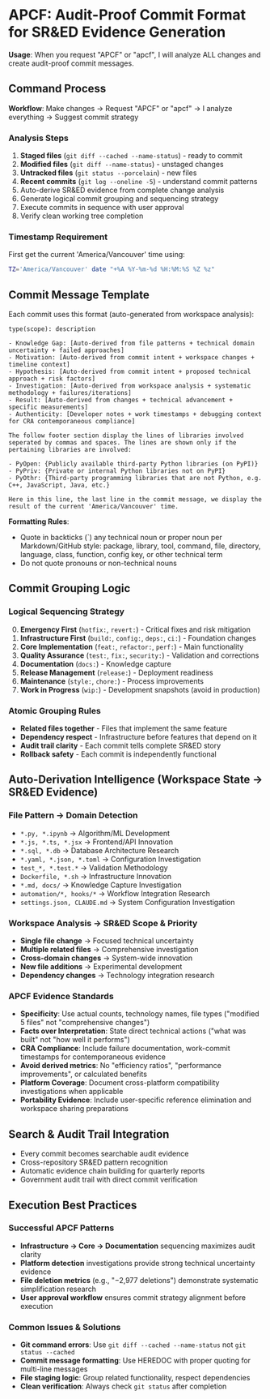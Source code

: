 # APCF: Audit-Proof Commit Format for SR&ED Evidence Generation

**Usage**: When you request "APCF" or "apcf", I will analyze ALL changes and create audit-proof commit messages.

## Command Process

**Workflow**: Make changes → Request "APCF" or "apcf" → I analyze everything → Suggest commit strategy

### Analysis Steps
1. **Staged files** (`git diff --cached --name-status`) - ready to commit
2. **Modified files** (`git diff --name-status`) - unstaged changes  
3. **Untracked files** (`git status --porcelain`) - new files
4. **Recent commits** (`git log --oneline -5`) - understand commit patterns
5. Auto-derive SR&ED evidence from complete change analysis
6. Generate logical commit grouping and sequencing strategy
7. Execute commits in sequence with user approval
8. Verify clean working tree completion

### Timestamp Requirement
First get the current 'America/Vancouver' time using:
```bash
TZ='America/Vancouver' date "+%A %Y-%m-%d %H:%M:%S %Z %z"
```

## Commit Message Template

Each commit uses this format (auto-generated from workspace analysis):

```
type(scope): description

- Knowledge Gap: [Auto-derived from file patterns + technical domain uncertainty + failed approaches]
- Motivation: [Auto-derived from commit intent + workspace changes + timeline context]
- Hypothesis: [Auto-derived from commit intent + proposed technical approach + risk factors] 
- Investigation: [Auto-derived from workspace analysis + systematic methodology + failures/iterations]
- Result: [Auto-derived from changes + technical advancement + specific measurements]
- Authenticity: [Developer notes + work timestamps + debugging context for CRA contemporaneous compliance]

The follow footer section display the lines of libraries involved seperated by commas and spaces. The lines are shown only if the pertaining libraries are involved:

- PyOpen: {Publicly available third-party Python libraries (on PyPI)}
- PyPriv: {Private or internal Python libraries not on PyPI}
- PyOthr: {Third-party programming libraries that are not Python, e.g. C++, JavaScript, Java, etc.}

Here in this line, the last line in the commit message, we display the result of the current 'America/Vancouver' time.
```

**Formatting Rules**:
- Quote in backticks (`) any technical noun or proper noun per Markdown/GitHub style: package, library, tool, command, file, directory, language, class, function, config key, or other technical term
- Do not quote pronouns or non-technical nouns

## Commit Grouping Logic

### Logical Sequencing Strategy

0. **Emergency First** (`hotfix:`, `revert:`) - Critical fixes and risk mitigation
1. **Infrastructure First** (`build:`, `config:`, `deps:`, `ci:`) - Foundation changes
2. **Core Implementation** (`feat:`, `refactor:`, `perf:`) - Main functionality  
3. **Quality Assurance** (`test:`, `fix:`, `security:`) - Validation and corrections
4. **Documentation** (`docs:`) - Knowledge capture
5. **Release Management** (`release:`) - Deployment readiness
6. **Maintenance** (`style:`, `chore:`) - Process improvements
7. **Work in Progress** (`wip:`) - Development snapshots (avoid in production)

### Atomic Grouping Rules

- **Related files together** - Files that implement the same feature
- **Dependency respect** - Infrastructure before features that depend on it
- **Audit trail clarity** - Each commit tells complete SR&ED story
- **Rollback safety** - Each commit is independently functional

## Auto-Derivation Intelligence (Workspace State → SR&ED Evidence)

### File Pattern → Domain Detection

- `*.py, *.ipynb` → Algorithm/ML Development  
- `*.js, *.ts, *.jsx` → Frontend/API Innovation
- `*.sql, *.db` → Database Architecture Research
- `*.yaml, *.json, *.toml` → Configuration Investigation
- `test_*, *.test.*` → Validation Methodology
- `Dockerfile, *.sh` → Infrastructure Innovation
- `*.md, docs/` → Knowledge Capture Investigation
- `automation/*, hooks/*` → Workflow Integration Research
- `settings.json, CLAUDE.md` → System Configuration Investigation

### Workspace Analysis → SR&ED Scope & Priority

- **Single file change** → Focused technical uncertainty
- **Multiple related files** → Comprehensive investigation  
- **Cross-domain changes** → System-wide innovation
- **New file additions** → Experimental development
- **Dependency changes** → Technology integration research

### APCF Evidence Standards

- **Specificity**: Use actual counts, technology names, file types ("modified 5 files" not "comprehensive changes")
- **Facts over Interpretation**: State direct technical actions ("what was built" not "how well it performs")  
- **CRA Compliance**: Include failure documentation, work-commit timestamps for contemporaneous evidence
- **Avoid derived metrics**: No "efficiency ratios", "performance improvements", or calculated benefits
- **Platform Coverage**: Document cross-platform compatibility investigations when applicable
- **Portability Evidence**: Include user-specific reference elimination and workspace sharing preparations

## Search & Audit Trail Integration

- Every commit becomes searchable audit evidence
- Cross-repository SR&ED pattern recognition  
- Automatic evidence chain building for quarterly reports
- Government audit trail with direct commit verification

## Execution Best Practices

### Successful APCF Patterns
- **Infrastructure → Core → Documentation** sequencing maximizes audit clarity
- **Platform detection** investigations provide strong technical uncertainty evidence
- **File deletion metrics** (e.g., "−2,977 deletions") demonstrate systematic simplification research
- **User approval workflow** ensures commit strategy alignment before execution

### Common Issues & Solutions
- **Git command errors**: Use `git diff --cached --name-status` not `git status --cached`
- **Commit message formatting**: Use HEREDOC with proper quoting for multi-line messages
- **File staging logic**: Group related functionality, respect dependencies
- **Clean verification**: Always check `git status` after completion